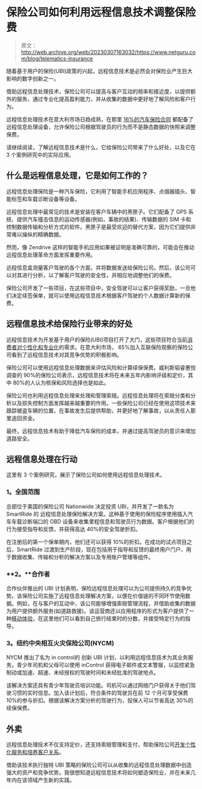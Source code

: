 # 保险公司如何利用远程信息技术调整保险费

> 原文：<http://web.archive.org/web/20230307163032/https://www.netguru.com/blog/telematics-insurance>

 随着基于用户的保险(UBI)政策的兴起，远程信息技术是必然会对保险业产生巨大影响的数字创新之一。

借助远程信息处理技术，保险公司可以提高与客户互动的频率和接近度，以提供额外的服务，通过专业化提高盈利能力，并从收集的数据中更好地了解风险和客户行为。

远程信息处理技术在意大利市场日趋成熟，在那里 [16%的汽车保险合同](http://web.archive.org/web/20220929121614/https://media.swissre.com/documents/unveiling_the_full_potential_of_telematics_italy_case_study.pdf) 都配备了远程信息处理设备，允许保险公司根据驾驶员的行为而不是静态数据的快照来调整保费。

请继续阅读，了解远程信息技术是什么，它给保险公司带来了什么好处，以及它在 3 个案例研究中的实际应用。

## **什么是远程信息处理，它是如何工作的？**

远程信息处理保险是一种汽车保险，它利用了智能手机应用程序、点烟器插头、智能标签和车载诊断设备等设备。

远程信息处理中最常见的技术是安装在客户车辆中的黑匣子。它们配备了 GPS 系统、提供汽车撞击信息的运动传感器(例如，事故的结果)、传输数据的 SIM 卡和控制数据传输和分析方式的软件。黑匣子是最受欢迎的替代方案，因为它们提供非常难以操纵的精确数据。

然而，像 Zendrive 这样的智能手机应用如果被证明是准确可靠的，可能会在推动远程信息处理革命方面发挥重要作用。

远程信息盒测量客户驾驶的各个方面，并将数据发送给保险公司。然后，该公司可以对其进行分析，以了解客户驾驶的安全性，并相应地调整他们的保费。

保险公司开发了一些项目，在这些项目中，安全驾驶可以让客户获得奖励，一旦他们决定续签保单，就可以使用远程信息技术根据客户驾驶的个人数据计算新的保费。

## **远程信息技术给保险行业带来的好处**

远程信息技术为开发基于用户的保险(UBI)项目打开了大门，这些项目符合当前[消费者对个性化和专业化](/web/20220929121614/https://www.netguru.com/blog/pros-and-cons-of-machine-learning)的需求。在意大利市场， 65%加入互联保险观察的保险公司看到了远程信息技术对其竞争优势的积极影响。

保险公司可以使用远程信息处理数据来评估风险和计算续保保费。威利斯韬睿惠悦调查的 90%的保险公司表示，远程信息技术将在未来五年内影响评级和定价，其中 80%的人认为核保和风险选择也是如此。

保险公司也利用远程信息处理来处理和管理索赔。远程信息处理将在索赔分类和分析以及损失控制方面发挥越来越重要的作用。一些保险公司已经在使用这项技术来跟踪被盗车辆的位置，在事故发生后提供帮助，并更好地了解事故，以从责任人那里追回资金。

最终，远程信息技术有助于降低汽车保险的成本，并通过提高驾驶员的意识来增加道路安全。

## **远程信息处理在行动**

这里有 3 个案例研究，展示了保险公司如何使用远程信息处理技术。

### **1。全国范围**

总部位于美国的保险公司 Nationwide 决定投资 UBI，并开发了一款名为 SmartRide 的 远程信息处理保险解决方案。这种基于使用的保险程序使用插入汽车车载诊断端口的 OBD 设备来收集里程信息和驾驶员行为数据。客户根据他们的行为接受指导和反馈，并获得高达 40%的安全驾驶折扣。

在注册后的第一个保单期内，他们还可以获得 10%的折扣。在成功的试点项目之后，SmartRide 过渡到生产阶段，现在包括用于指导和反馈的最终用户门户、用于数据收集、传输和分析的解决方案以及专用账户管理等组件。

### **2。**合作者

合作伙伴推出的 UBI 计划表明，保险远程信息处理可以为公司提供持久的竞争优势。该保险公司实施了远程信息处理解决方案，以便在价值链的不同环节使用数据。例如，在与客户的互动中，该公司能够增强索赔管理流程，并借助收集的数据为用户提供额外服务(如道路救援)。该运营商还以应用程序的形式为客户提供了一种[移动体验](/web/20220929121614/https://www.netguru.com/services/mobile-development)，在这里他们可以看到自己旅行结束时的分数，并接受特定行为的指导。

### **3。纽约中央相互火灾保险公司(NYCM)**

NYCM 推出了名为 in control的 创新 UBI 计划，以利用远程信息技术为其业务服务。青少年司机和父母可以使用 inControl 获得电子邮件或文本警报，以监控紧急制动或加速、超速、未经授权的驾驶时间和未经批准的驾驶地点。

该解决方案还具有青少年驾驶员培训功能。司机可以通过网络门户获得关于他们驾驶习惯的实时信息。加入该计划后，符合条件的驾驶员在前 12 个月可享受保费 10%的参与折扣。根据该解决方案分析的驾驶行为，投保人可以节省高达 30%的续保保费。

## **外卖**

远程信息处理技术不仅支持定价，还支持索赔管理和支付，帮助保险公司[开发个性化服务和培养客户关系](/web/20220929121614/https://www.netguru.com/services/machine-learning)。

借助该技术执行独特 UBI 策略的保险公司可以从收集的远程信息处理数据中创造强大的资产和竞争优势。我很想知道远程信息技术将如何塑造保险业，并在未来几年内在该领域产生新的实践。